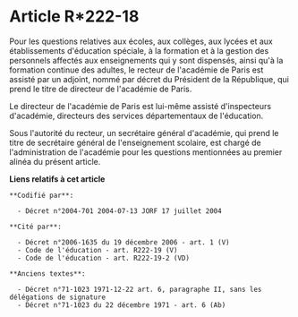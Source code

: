 # Article R*222-18

Pour les questions relatives aux écoles, aux collèges, aux lycées et aux établissements d'éducation spéciale, à la formation
et à la gestion des personnels affectés aux enseignements qui y sont dispensés, ainsi qu'à la formation continue des adultes,
le recteur de l'académie de Paris est assisté par un adjoint, nommé par décret du Président de la République, qui prend le
titre de directeur de l'académie de Paris.

Le directeur de l'académie de Paris est lui-même assisté d'inspecteurs d'académie, directeurs des services départementaux de
l'éducation.

Sous l'autorité du recteur, un secrétaire général d'académie, qui prend le titre de secrétaire général de l'enseignement
scolaire, est chargé de l'administration de l'académie pour les questions mentionnées au premier alinéa du présent article.

**Liens relatifs à cet article**

	**Codifié par**:

	  - Décret n°2004-701 2004-07-13 JORF 17 juillet 2004

	**Cité par**:

	  - Décret n°2006-1635 du 19 décembre 2006 - art. 1 (V)
	  - Code de l'éducation - art. R222-19 (V)
	  - Code de l'éducation - art. R222-19-2 (VD)

	**Anciens textes**:

	  - Décret n°71-1023 1971-12-22 art. 6, paragraphe II, sans les délégations de signature
	  - Décret n°71-1023 du 22 décembre 1971 - art. 6 (Ab)
